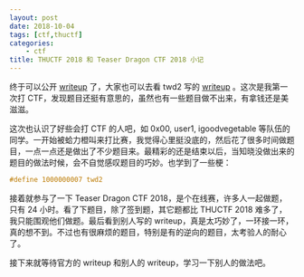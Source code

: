 ```yaml
---
layout: post
date: 2018-10-04
tags: [ctf,thuctf]
categories:
    - ctf
title: THUCTF 2018 和 Teaser Dragon CTF 2018 小记
---
```


终于可以公开 [writeup](https://github.com/jiegec/ctf-writeups/tree/master/2018-09-28-thuctf2018) 了，大家也可以去看 twd2 写的 [writeup](https://twd2.me/archives/11097) 。这次是我第一次打 CTF，发现题目还挺有意思的，虽然也有一些题目做不出来，有拿钱还是美滋滋。

这次也认识了好些会打 CTF 的人吧，如 0x00, user1, igoodvegetable 等队伍的同学。一开始被蛤力橙叫来打比赛，我觉得心里挺没底的，然后花了很多时间做题目，一点一点还是做出了不少题目来。最精彩的还是结束以后，当知晓没做出来的题目的做法时候，会不自觉感叹题目的巧妙。也学到了一些梗：

```cpp
#define 1000000007 twd2
```

接着就参与了一下 Teaser Dragon CTF 2018，是个在线赛，许多人一起做题，只有 24 小时。看了下题目，除了签到题，其它题都比 THUCTF 2018 难多了，我只能围观他们做题。最后看到别人写的 writeup，真是太巧妙了，一环接一环，真的想不到。不过也有很麻烦的题目，特别是有的逆向的题目，太考验人的耐心了。

接下来就等待官方的 writeup 和别人的 writeup，学习一下别人的做法吧。
